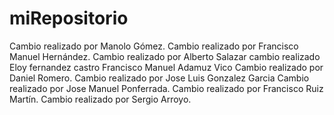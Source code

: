 # miRepositorio
Cambio realizado por Manolo Gómez.
Cambio realizado por Francisco Manuel Hernández.
Cambio realizado por Alberto Salazar
cambio realizado Eloy fernandez castro
Francisco Manuel Adamuz Vico
Cambio realizado por Daniel Romero.
Cambio realizado por Jose Luis Gonzalez Garcia
Cambio realizado por Jose Manuel Ponferrada.
Cambio realizado por Francisco Ruiz Martín.
Cambio realizado por Sergio Arroyo.

